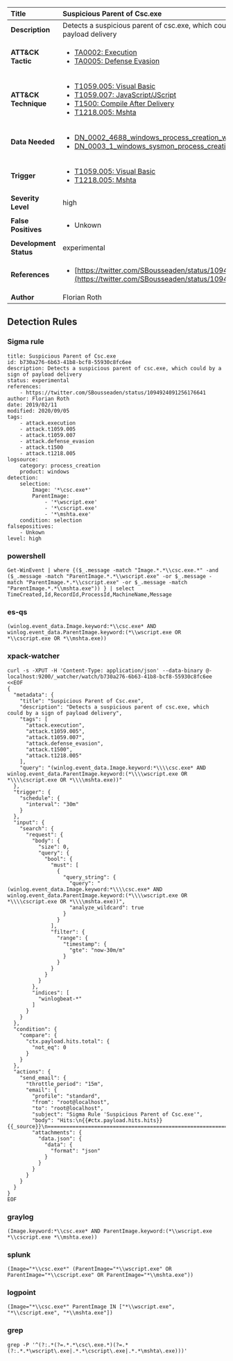 | Title                    | Suspicious Parent of Csc.exe       |
|:-------------------------|:------------------|
| **Description**          | Detects a suspicious parent of csc.exe, which could by a sign of payload delivery |
| **ATT&amp;CK Tactic**    |  <ul><li>[TA0002: Execution](https://attack.mitre.org/tactics/TA0002)</li><li>[TA0005: Defense Evasion](https://attack.mitre.org/tactics/TA0005)</li></ul>  |
| **ATT&amp;CK Technique** | <ul><li>[T1059.005: Visual Basic](https://attack.mitre.org/techniques/T1059/005)</li><li>[T1059.007: JavaScript/JScript](https://attack.mitre.org/techniques/T1059/007)</li><li>[T1500: Compile After Delivery](https://attack.mitre.org/techniques/T1500)</li><li>[T1218.005: Mshta](https://attack.mitre.org/techniques/T1218/005)</li></ul>  |
| **Data Needed**          | <ul><li>[DN_0002_4688_windows_process_creation_with_commandline](../Data_Needed/DN_0002_4688_windows_process_creation_with_commandline.md)</li><li>[DN_0003_1_windows_sysmon_process_creation](../Data_Needed/DN_0003_1_windows_sysmon_process_creation.md)</li></ul>  |
| **Trigger**              | <ul><li>[T1059.005: Visual Basic](../Triggers/T1059.005.md)</li><li>[T1218.005: Mshta](../Triggers/T1218.005.md)</li></ul>  |
| **Severity Level**       | high |
| **False Positives**      | <ul><li>Unkown</li></ul>  |
| **Development Status**   | experimental |
| **References**           | <ul><li>[https://twitter.com/SBousseaden/status/1094924091256176641](https://twitter.com/SBousseaden/status/1094924091256176641)</li></ul>  |
| **Author**               | Florian Roth |


## Detection Rules

### Sigma rule

```
title: Suspicious Parent of Csc.exe
id: b730a276-6b63-41b8-bcf8-55930c8fc6ee
description: Detects a suspicious parent of csc.exe, which could by a sign of payload delivery
status: experimental
references:
    - https://twitter.com/SBousseaden/status/1094924091256176641
author: Florian Roth
date: 2019/02/11
modified: 2020/09/05
tags:
    - attack.execution
    - attack.t1059.005
    - attack.t1059.007
    - attack.defense_evasion
    - attack.t1500
    - attack.t1218.005
logsource:
    category: process_creation
    product: windows
detection:
    selection:
        Image: '*\csc.exe*'
        ParentImage:
            - '*\wscript.exe'
            - '*\cscript.exe'
            - '*\mshta.exe'
    condition: selection
falsepositives:
    - Unkown
level: high

```





### powershell
    
```
Get-WinEvent | where {($_.message -match "Image.*.*\\csc.exe.*" -and ($_.message -match "ParentImage.*.*\\wscript.exe" -or $_.message -match "ParentImage.*.*\\cscript.exe" -or $_.message -match "ParentImage.*.*\\mshta.exe")) } | select TimeCreated,Id,RecordId,ProcessId,MachineName,Message
```


### es-qs
    
```
(winlog.event_data.Image.keyword:*\\csc.exe* AND winlog.event_data.ParentImage.keyword:(*\\wscript.exe OR *\\cscript.exe OR *\\mshta.exe))
```


### xpack-watcher
    
```
curl -s -XPUT -H 'Content-Type: application/json' --data-binary @- localhost:9200/_watcher/watch/b730a276-6b63-41b8-bcf8-55930c8fc6ee <<EOF
{
  "metadata": {
    "title": "Suspicious Parent of Csc.exe",
    "description": "Detects a suspicious parent of csc.exe, which could by a sign of payload delivery",
    "tags": [
      "attack.execution",
      "attack.t1059.005",
      "attack.t1059.007",
      "attack.defense_evasion",
      "attack.t1500",
      "attack.t1218.005"
    ],
    "query": "(winlog.event_data.Image.keyword:*\\\\csc.exe* AND winlog.event_data.ParentImage.keyword:(*\\\\wscript.exe OR *\\\\cscript.exe OR *\\\\mshta.exe))"
  },
  "trigger": {
    "schedule": {
      "interval": "30m"
    }
  },
  "input": {
    "search": {
      "request": {
        "body": {
          "size": 0,
          "query": {
            "bool": {
              "must": [
                {
                  "query_string": {
                    "query": "(winlog.event_data.Image.keyword:*\\\\csc.exe* AND winlog.event_data.ParentImage.keyword:(*\\\\wscript.exe OR *\\\\cscript.exe OR *\\\\mshta.exe))",
                    "analyze_wildcard": true
                  }
                }
              ],
              "filter": {
                "range": {
                  "timestamp": {
                    "gte": "now-30m/m"
                  }
                }
              }
            }
          }
        },
        "indices": [
          "winlogbeat-*"
        ]
      }
    }
  },
  "condition": {
    "compare": {
      "ctx.payload.hits.total": {
        "not_eq": 0
      }
    }
  },
  "actions": {
    "send_email": {
      "throttle_period": "15m",
      "email": {
        "profile": "standard",
        "from": "root@localhost",
        "to": "root@localhost",
        "subject": "Sigma Rule 'Suspicious Parent of Csc.exe'",
        "body": "Hits:\n{{#ctx.payload.hits.hits}}{{_source}}\n================================================================================\n{{/ctx.payload.hits.hits}}",
        "attachments": {
          "data.json": {
            "data": {
              "format": "json"
            }
          }
        }
      }
    }
  }
}
EOF

```


### graylog
    
```
(Image.keyword:*\\csc.exe* AND ParentImage.keyword:(*\\wscript.exe *\\cscript.exe *\\mshta.exe))
```


### splunk
    
```
(Image="*\\csc.exe*" (ParentImage="*\\wscript.exe" OR ParentImage="*\\cscript.exe" OR ParentImage="*\\mshta.exe"))
```


### logpoint
    
```
(Image="*\\csc.exe*" ParentImage IN ["*\\wscript.exe", "*\\cscript.exe", "*\\mshta.exe"])
```


### grep
    
```
grep -P '^(?:.*(?=.*.*\csc\.exe.*)(?=.*(?:.*.*\wscript\.exe|.*.*\cscript\.exe|.*.*\mshta\.exe)))'
```



